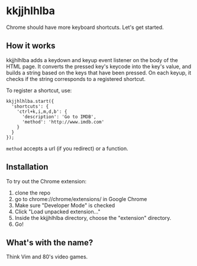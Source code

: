 kkjjhlhlba
==========

Chrome should have more keyboard shortcuts. Let's get started.

How it works
------------
kkjjhlhlba adds a keydown and keyup event listener on the body of the HTML page. It converts the pressed key's keycode into the key's value, and builds a string based on the keys that have been pressed. On each keyup, it checks if the string corresponds to a registered shortcut.

To register a shortcut, use:

    kkjjhlhlba.start({
      'shortcuts': {
        'ctrl+k,i,m,d,b': {
          'description': 'Go to IMDB',
          'method': 'http://www.imdb.com'
        }
      }
    });

`method` accepts a url (if you redirect) or a function.

Installation
------------
To try out the Chrome extension:

1.  clone the repo
2.  go to chrome://chrome/extensions/ in Google Chrome
3.  Make sure "Developer Mode" is checked
4.  Click "Load unpacked extension..."
5.  Inside the kkjjhlhlba directory, choose the "extension" directory.
6.  Go!

What's with the name?
---------------------
Think Vim and 80's video games.
